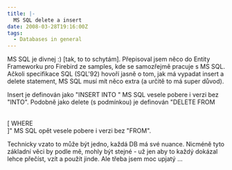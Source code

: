```yaml
---
title: |-
  MS SQL delete a insert
date: 2008-03-28T19:16:00Z
tags:
  - Databases in general
---
```

MS SQL je divnej :) [tak, to to schytám]. Přepisoval jsem něco do Entity Frameworku pro Firebird ze samples, kde se samozřejmě pracuje s MS SQL. Ačkoli specifikace SQL (SQL'92) hovoří jasně o tom, jak má vypadat insert a delete statement, MS SQL musí mít něco extra (a určitě to má super důvod).

Insert je definován jako "INSERT INTO <table name> <insert columns and source>" MS SQL vesele pobere i verzi bez "INTO". Podobně jako delete (s podmínkou) je definován "DELETE FROM <table name> [ WHERE <search condition> ]" MS SQL opět vesele pobere i verzi bez "FROM".

Technicky vzato to může být jedno, každá DB má své nuance. Nicméně tyto základní věci by podle mě, mohly být stejné - už jen aby to každý dokázal lehce přečíst, vzít a použít jinde. Ale třeba jsem moc upjatý ...